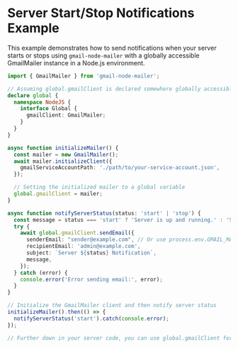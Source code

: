 # Server Start/Stop Notifications Example

This example demonstrates how to send notifications when your server starts or stops using `gmail-node-mailer` with a globally accessible GmailMailer instance in a Node.js environment.

```typescript
import { GmailMailer } from 'gmail-node-mailer';

// Assuming global.gmailClient is declared somewhere globally accessible within your application.
declare global {
  namespace NodeJS {
    interface Global {
      gmailClient: GmailMailer;
    }
  }
}

async function initializeMailer() {
  const mailer = new GmailMailer();
  await mailer.initializeClient({
    gmailServiceAccountPath: './path/to/your-service-account.json',
  });

  // Setting the initialized mailer to a global variable
  global.gmailClient = mailer;
}

async function notifyServerStatus(status: 'start' | 'stop') {
  const message = status === 'start' ? 'Server is up and running.' : 'Server has been shut down.';
  try {
    await global.gmailClient.sendEmail({
      senderEmail: "sender@example.com", // Or use process.env.GMAIL_MAILER_SENDER_EMAIL if configured
      recipientEmail: 'admin@example.com',
      subject: `Server ${status} Notification`,
      message,
    });
  } catch (error) {
    console.error('Error sending email:', error);
  }
}

// Initialize the GmailMailer client and then notify server status
initializeMailer().then(() => {
  notifyServerStatus('start').catch(console.error);
});

// Further down in your server code, you can use global.gmailClient for other email sending purposes
```